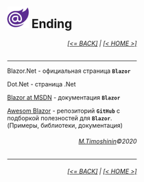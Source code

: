 <div style="width:60%; margin-left:20%;">

# <img src="./images/blazor_logo_transparent.png " width="50" /> Ending

<div style="text-align:right;">

###### [[<= BACK]](09.md) | [[< HOME >]](00.md)

</div>

---

Blazor.Net - официальная страница **`Blazor`**

Dot.Net - страница .Net

[Blazor at MSDN](https://docs.microsoft.com/en-us/aspnet/core/blazor/?view=aspnetcore-5.0) - документация **`Blazor`**

[Awesom Blazor](https://github.com/AdrienTorris/awesome-blazor) - репозиторий **`GitHub`** с подборкой полезностей для **`Blazor`**. (Примеры, библиотеки, документация)

<div style="text-align: right;">

###### [M.Timoshinin](https://github.com/MISTikus)©2020

</div>

---

<div style="text-align:right;">

###### [[<= BACK]](09.md) | [[< HOME >]](00.md)

</div>
